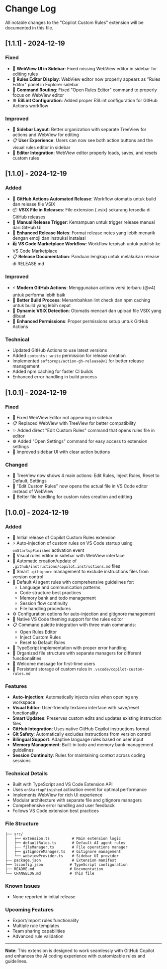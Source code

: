 # Change Log

All notable changes to the "Copilot Custom Rules" extension will be documented in this file.

## [1.1.1] - 2024-12-19

### Fixed

- 🔧 **WebView UI in Sidebar**: Fixed missing WebView editor in sidebar for editing rules
- 📝 **Rules Editor Display**: WebView editor now properly appears as "Rules Editor" panel in Explorer sidebar
- 🎯 **Command Routing**: Fixed "Open Rules Editor" command to properly focus on WebView editor
- ⚙️ **ESLint Configuration**: Added proper ESLint configuration for GitHub Actions workflow

### Improved

- 🎨 **Sidebar Layout**: Better organization with separate TreeView for actions and WebView for editing
- 📋 **User Experience**: Users can now see both action buttons and the visual rules editor in sidebar
- 🔄 **Editor Integration**: WebView editor properly loads, saves, and resets custom rules

## [1.1.0] - 2024-12-19

### Added

- 🚀 **GitHub Actions Automated Release**: Workflow otomatis untuk build dan release file VSIX
- 📦 **VSIX File in Releases**: File extension (.vsix) sekarang tersedia di GitHub releases
- 🔄 **Manual Release Trigger**: Kemampuan untuk trigger release manual dari GitHub UI
- 📝 **Enhanced Release Notes**: Format release notes yang lebih menarik dengan emoji dan instruksi instalasi
- 🛍️ **VS Code Marketplace Workflow**: Workflow terpisah untuk publish ke VS Code Marketplace
- 📋 **Release Documentation**: Panduan lengkap untuk melakukan release di RELEASE.md

### Improved

- ⚡ **Modern GitHub Actions**: Menggunakan actions versi terbaru (@v4) untuk performa lebih baik
- 🔧 **Better Build Process**: Menambahkan lint check dan npm caching untuk build yang lebih cepat
- 🎯 **Dynamic VSIX Detection**: Otomatis mencari dan upload file VSIX yang dibuat
- 🔐 **Enhanced Permissions**: Proper permissions setup untuk GitHub Actions

### Technical

- Updated GitHub Actions to use latest versions
- Added `contents: write` permission for release creation
- Implemented `softprops/action-gh-release@v1` for better release management
- Added npm caching for faster CI builds
- Enhanced error handling in build process

## [1.0.1] - 2024-12-19

### Fixed

- 🔧 Fixed WebView Editor not appearing in sidebar
- 📋 Replaced WebView with TreeView for better compatibility
- ✨ Added direct "Edit Custom Rules" command that opens rules file in editor
- ⚙️ Added "Open Settings" command for easy access to extension settings
- 🎯 Improved sidebar UI with clear action buttons

### Changed

- 📝 TreeView now shows 4 main actions: Edit Rules, Inject Rules, Reset to Default, Settings
- 🔄 "Edit Custom Rules" now opens the actual file in VS Code editor instead of WebView
- 📁 Better file handling for custom rules creation and editing

## [1.0.0] - 2024-12-19

### Added

- 🎉 Initial release of Copilot Custom Rules extension
- ⚡ Auto-injection of custom rules on VS Code startup using `onStartupFinished` activation event
- 📝 Visual rules editor in sidebar with WebView interface
- 🔄 Automatic creation/update of `.github/instructions/copilot.instructions.md` files
- 🙈 Smart `.gitignore` management to exclude instructions files from version control
- 🎯 Default AI agent rules with comprehensive guidelines for:
  - Language and communication patterns
  - Code structure best practices
  - Memory bank and todo management
  - Session flow continuity
  - File handling procedures
- ⚙️ Configuration options for auto-injection and gitignore management
- 🎨 Native VS Code theming support for the rules editor
- 📋 Command palette integration with three main commands:
  - Open Rules Editor
  - Inject Custom Rules
  - Reset to Default Rules
- 🔧 TypeScript implementation with proper error handling
- 📁 Organized file structure with separate managers for different functionalities
- 🚀 Welcome message for first-time users
- 💾 Persistent storage of custom rules in `.vscode/copilot-custom-rules.md`

### Features

- **Auto-Injection**: Automatically injects rules when opening any workspace
- **Visual Editor**: User-friendly textarea interface with save/reset functionality
- **Smart Updates**: Preserves custom edits and updates existing instruction files
- **GitHub Integration**: Uses native GitHub Copilot instructions format
- **Git Safety**: Automatically excludes instructions from version control
- **Bilingual Support**: Adaptive language rules based on user input
- **Memory Management**: Built-in todo and memory bank management guidelines
- **Session Continuity**: Rules for maintaining context across coding sessions

### Technical Details

- Built with TypeScript and VS Code Extension API
- Uses `onStartupFinished` activation event for optimal performance
- Implements WebView for rich UI experience
- Modular architecture with separate file and gitignore managers
- Comprehensive error handling and user feedback
- Follows VS Code extension best practices

### File Structure

```
├── src/
│   ├── extension.ts          # Main extension logic
│   ├── defaultRules.ts       # Default AI agent rules
│   ├── fileManager.ts        # File operations manager
│   ├── gitignoreManager.ts   # Gitignore management
│   └── webviewProvider.ts    # Sidebar UI provider
├── package.json              # Extension manifest
├── tsconfig.json            # TypeScript configuration
├── README.md                # Documentation
└── CHANGELOG.md             # This file
```

### Known Issues

- None reported in initial release

### Upcoming Features

- Export/import rules functionality
- Multiple rule templates
- Team sharing capabilities
- Advanced rule validation

---

**Note**: This extension is designed to work seamlessly with GitHub Copilot and enhances the AI coding experience with customizable rules and guidelines.
